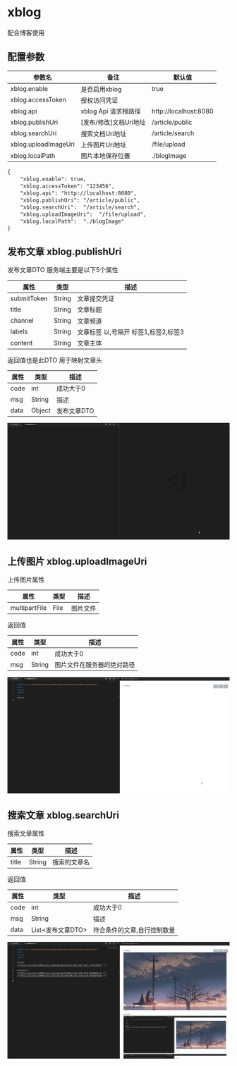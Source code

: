 # xblog

配合博客使用

## 配置参数

|参数名| 备注 |默认值|
|-|-|-|
|xblog.enable | 是否启用xblog| true|
|xblog.accessToken | 授权访问凭证 | |
|xblog.api | xblog Api 请求根路径 | http://localhost:8080|
|xblog.publishUri | [发布/修改]文档Uri地址 | /article/public|
|xblog.searchUri | 搜索文档Uri地址 | /article/search|
|xblog.uploadImageUri | 上传图片Uri地址 | /file/upload |
|xblog.localPath | 图片本地保存位置 | ./blogImage |

```text
{
    "xblog.enable": true,
    "xblog.accessToken": "123456",
    "xblog.api": "http://localhost:8080",
    "xblog.publishUri": "/article/public",
    "xblog.searchUri":  "/article/search",
    "xblog.uploadImageUri":  "/file/upload",
    "xblog.localPath":  "./blogImage"
}
```

## 发布文章 xblog.publishUri

发布文章DTO 服务端主要是以下5个属性

|属性|类型|描述|
|-|-|-|
|submitToken|String|文章提交凭证|
|title|String|文章标题|
|channel|String|文章频道|
|labels|String|文章标签 以,号隔开  标签1,标签2,标签3|
|content|String|文章主体|

返回值也是此DTO 用于映射文章头

|属性|类型|描述|
|-|-|-|
|code|int|成功大于0|
|msg|String|描述|
|data|Object|发布文章DTO|

![](./images/public.gif)

## 上传图片 xblog.uploadImageUri

上传图片属性

|属性|类型|描述|
|-|-|-|
|multipartFile|File|图片文件|

返回值

|属性|类型|描述|
|-|-|-|
|code|int|成功大于0|
|msg|String|图片文件在服务器的绝对路径|

![](./images/upload.gif)

## 搜索文章 xblog.searchUri

搜索文章属性

|属性|类型|描述|
|-|-|-|
|title|String|搜索的文章名|

返回值

|属性|类型|描述|
|-|-|-|
|code|int|成功大于0|
|msg|String|描述|
|data|List<发布文章DTO> |符合条件的文章,自行控制数量|

![](./images/search.gif)